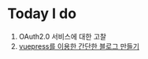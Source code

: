 # Today I do
1. OAuth2.0 서비스에 대한 고찰
2. [vuepress를 이용한 간단한 블로그 만들기](https://sunrabbit123.github.io/TIL/)


